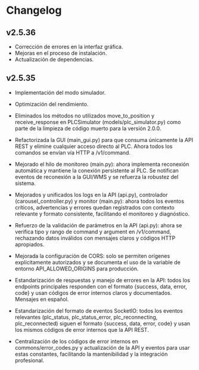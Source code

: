 # Changelog

## v2.5.36

- Corrección de errores en la interfaz gráfica.
- Mejoras en el proceso de instalación.
- Actualización de dependencias.

## v2.5.35

- Implementación del modo simulador.
- Optimización del rendimiento.

- Eliminados los métodos no utilizados move_to_position y receive_response en PLCSimulator (models/plc_simulator.py) como parte de la limpieza de código muerto para la versión 2.0.0.

- Refactorizada la GUI (main_gui.py) para que consuma únicamente la API REST y elimine cualquier acceso directo al PLC. Ahora todos los comandos se envían vía HTTP a /v1/command.

- Mejorado el hilo de monitoreo (main.py): ahora implementa reconexión automática y mantiene la conexión persistente al PLC. Se notifican eventos de reconexión a la GUI/WMS y se refuerza la robustez del sistema.

- Mejorados y unificados los logs en la API (api.py), controlador (carousel_controller.py) y monitor (main.py): ahora todos los eventos críticos, advertencias y errores quedan registrados con contexto relevante y formato consistente, facilitando el monitoreo y diagnóstico.

- Refuerzo de la validación de parámetros en la API (api.py): ahora se verifica tipo y rango de command y argument en /v1/command, rechazando datos inválidos con mensajes claros y códigos HTTP apropiados.
- Mejorada la configuración de CORS: solo se permiten orígenes explícitamente autorizados y se documenta el uso de la variable de entorno API_ALLOWED_ORIGINS para producción.

- Estandarización de respuestas y manejo de errores en la API: todos los endpoints principales responden con el formato {success, data, error, code} y usan códigos de error internos claros y documentados. Mensajes en español.

- Estandarización del formato de eventos SocketIO: todos los eventos relevantes (plc_status, plc_status_error, plc_reconnecting, plc_reconnected) siguen el formato {success, data, error, code} y usan los mismos códigos de error internos que la API REST.

- Centralización de los códigos de error internos en commons/error_codes.py y actualización de la API y eventos para usar estas constantes, facilitando la mantenibilidad y la integración profesional.
